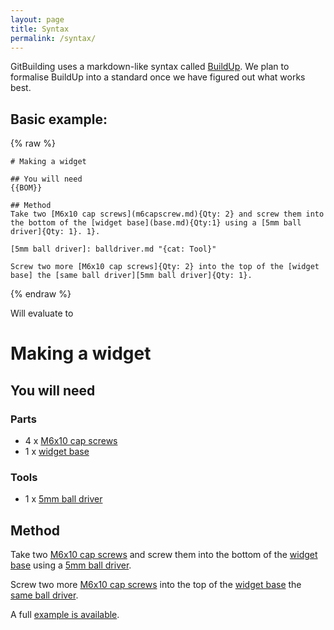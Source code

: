 ```yaml
---
layout: page
title: Syntax
permalink: /syntax/
---
```


GitBuilding uses a markdown-like syntax called [BuildUp]({{site.baseurl}}/syntax/buildup). We plan to formalise BuildUp into a standard once we have figured out what works best.

## Basic example:
{% raw %}

    # Making a widget

    ## You will need
    {{BOM}}

    ## Method
    Take two [M6x10 cap screws](m6capscrew.md){Qty: 2} and screw them into the bottom of the [widget base](base.md){Qty:1} using a [5mm ball driver]{Qty: 1}. 1}.

    [5mm ball driver]: balldriver.md "{cat: Tool}"

    Screw two more [M6x10 cap screws]{Qty: 2} into the top of the [widget base] the [same ball driver][5mm ball driver]{Qty: 1}.

{% endraw %}

Will evaluate to

<div class="example" markdown="1">

# Making a widget

## You will need


### Parts

* 4 x  [M6x10 cap screws]
* 1 x  [widget base]


### Tools

* 1 x  [5mm ball driver]


## Method
Take two [M6x10 cap screws] and screw them into the bottom of the [widget base] using a [5mm ball driver].

Screw two more [M6x10 cap screws] into the top of the [widget base] the [same ball driver][5mm ball driver].

[5mm ball driver]:balldriver
[M6x10 cap screws]:m6capscrew
[widget base]:base

</div >


A full [example is available](https://gitlab.com/bath_open_instrumentation_group/git-building-example).

